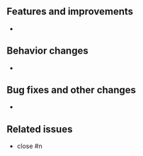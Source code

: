 ## Features and improvements
* 

## Behavior changes
* 

## Bug fixes and other changes
* 

## Related issues
* close #n
